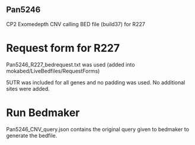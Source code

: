 ## Pan5246

CP2 Exomedepth CNV calling BED file (build37) for R227

# Request form for R227
Pan5246_R227_bedrequest.txt was used  (added into mokabed/LiveBedfiles/RequestForms)

5UTR was included for all genes and no padding was used. No additional sites were added. 


# Run Bedmaker
Pan5246_CNV_query.json contains the original query given to bedmaker to generate the bedfile.